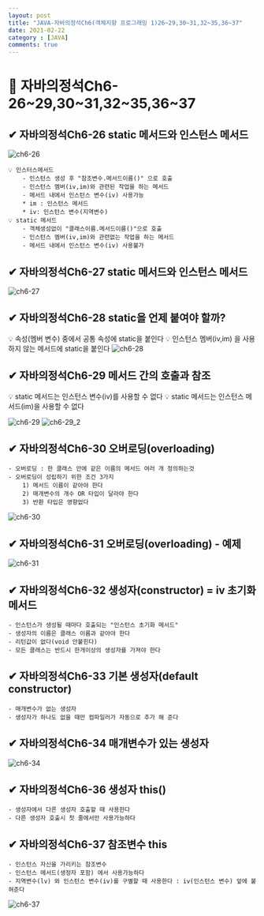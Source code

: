 ```yaml
---
layout: post
title: "JAVA-자바의정석Ch6(객체지향 프로그래밍 1)26~29,30~31,32~35,36~37"
date: 2021-02-22
category : [JAVA]
comments: true
---
```


# 🔶 자바의정석Ch6-26~29,30~31,32~35,36~37

## ✔ 자바의정석Ch6-26 static 메서드와 인스턴스 메서드

![ch6-26](https://user-images.githubusercontent.com/65608960/108684980-ea07de00-7536-11eb-9ff3-c90261b60402.JPG)

    💡 인스터스메서드 
        - 인스턴스 생성 후 "참조변수.메서드이름()" 으로 호출
        - 인스턴스 멤버(iv,im)와 관련된 작업을 하는 메서드
        - 메서드 내에서 인스턴스 변수(iv) 사용가능 
        * im : 인스턴스 메서드
        * iv: 인스턴스 변수(지역변수)
    💡 static 메서드
        - 객체생성없이 "클래스이름.메서드이름()"으로 호출
        - 인스턴스 멤버(iv,im)와 관련없는 작업을 하는 메서드
        - 메서드 내에서 인스턴스 변수(iv) 사용불가

## ✔ 자바의정석Ch6-27 static 메서드와 인스턴스 메서드

![ch6-27](https://user-images.githubusercontent.com/65608960/108685750-df9a1400-7537-11eb-8898-f04e198c9ccd.JPG)

## ✔ 자바의정석Ch6-28 static을 언제 붙여야 할까?

💡 속성(멤버 변수) 중에서 공통 속성에 static을 붙인다 
💡 인스턴스 멤버(iv,im) 을 사용하지 않는 메서드에 static을 붙인다
![ch6-28](https://user-images.githubusercontent.com/65608960/108687069-9b0f7800-7539-11eb-87f8-cb4c165be6ea.JPG)

## ✔ 자바의정석Ch6-29 메서드 간의 호출과 참조
 
💡 static 메서드는 인스턴스 변수(iv)를 사용할 수 없다
💡 static 메서드는 인스턴스 메서드(im)을 사용할 수 없다

![ch6-29](https://user-images.githubusercontent.com/65608960/108687066-9b0f7800-7539-11eb-8270-20689ae74148.JPG)
![ch6-29_2](https://user-images.githubusercontent.com/65608960/108687062-99de4b00-7539-11eb-9557-157d1c6c7c44.JPG)


## ✔ 자바의정석Ch6-30 오버로딩(overloading)

    - 오버로딩 : 한 클래스 안에 같은 이름의 메서드 여러 개 정의하는것
    - 오버로딩이 성립하기 위한 조건 3가지
        1) 메서드 이름이 같아야 한다
        2) 매개변수의 개수 OR 타입이 달라야 한다
        3) 반환 타입은 영향없다

![ch6-30](https://user-images.githubusercontent.com/65608960/108687936-a911c880-753a-11eb-8162-359c43bcc4ca.JPG)

## ✔ 자바의정석Ch6-31 오버로딩(overloading) - 예제

![ch6-31](https://user-images.githubusercontent.com/65608960/108711530-d7060580-7558-11eb-9c3b-66df3b07fc90.JPG)

## ✔ 자바의정석Ch6-32 생성자(constructor) = iv 초기화 메서드

    - 인스턴스가 생성될 때마다 호출되는 "인스턴스 초기화 메서드"
    - 생성자의 이름은 클래스 이름과 같아야 한다
    - 리턴값이 없다(void 안붙힌다)
    - 모든 클래스는 반드시 한개이상의 생성자를 가져야 한다

## ✔ 자바의정석Ch6-33 기본 생성자(default constructor) 

    - 매개변수가 없는 생성자
    - 생성자가 하나도 없을 때만 컴파일러가 자동으로 추가 해 준다
    
## ✔ 자바의정석Ch6-34 매개변수가 있는 생성자
![ch6-34](https://user-images.githubusercontent.com/65608960/108715024-a379aa00-755d-11eb-981e-e32a695cc6ba.JPG)

## ✔ 자바의정석Ch6-36 생성자 this()

    - 생성자에서 다른 생성자 호출할 때 사용한다
    - 다른 생성자 호출시 첫 줄에서만 사용가능하다

## ✔ 자바의정석Ch6-37 참조변수 this

    - 인스턴스 자신을 가리키는 참조변수
    - 인스턴스 메서드(생정자 포함) 에서 사용가능하다
    - 지역변수(lv) 와 인스턴스 변수(iv)를 구별할 때 사용한다 : iv(인스턴스 변수) 앞에 붙혀준다 
![ch6-37](https://user-images.githubusercontent.com/65608960/108716205-2a7b5200-755f-11eb-96b8-898ea8999c0b.JPG)
